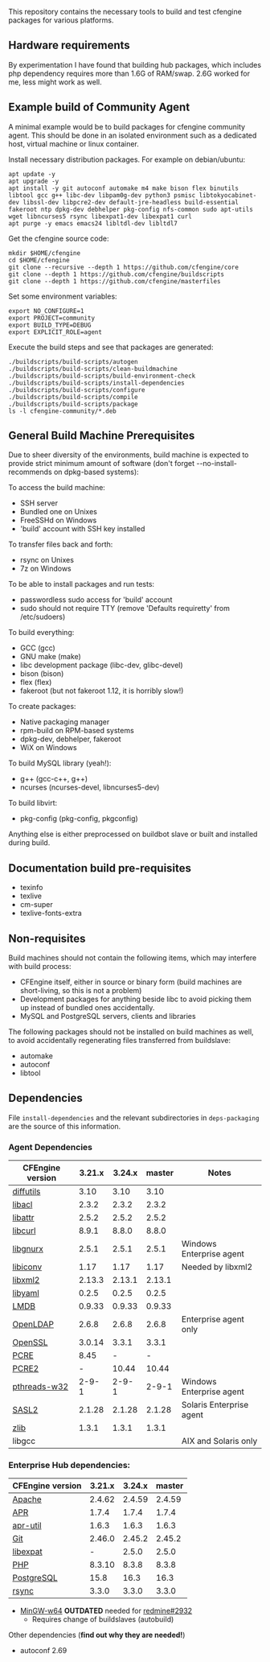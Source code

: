 This repository contains the necessary tools to build and test cfengine packages for various platforms.

## Hardware requirements

By experimentation I have found that building hub packages, which includes php dependency requires more than 1.6G of RAM/swap. 2.6G worked for me, less might work as well.

## Example build of Community Agent

A minimal example would be to build packages for cfengine community agent.
This should be done in an isolated environment such as a dedicated host, virtual machine or linux container.

Install necessary distribution packages. For example on debian/ubuntu:

```
apt update -y
apt upgrade -y
apt install -y git autoconf automake m4 make bison flex binutils libtool gcc g++ libc-dev libpam0g-dev python3 psmisc libtokyocabinet-dev libssl-dev libpcre2-dev default-jre-headless build-essential fakeroot ntp dpkg-dev debhelper pkg-config nfs-common sudo apt-utils wget libncurses5 rsync libexpat1-dev libexpat1 curl
apt purge -y emacs emacs24 libltdl-dev libltdl7
```

Get the cfengine source code:

```
mkdir $HOME/cfengine
cd $HOME/cfengine
git clone --recursive --depth 1 https://github.com/cfengine/core
git clone --depth 1 https://github.com/cfengine/buildscripts
git clone --depth 1 https://github.com/cfengine/masterfiles
```

Set some environment variables:

```
export NO_CONFIGURE=1
export PROJECT=community
export BUILD_TYPE=DEBUG
export EXPLICIT_ROLE=agent
```

Execute the build steps and see that packages are generated:

```
./buildscripts/build-scripts/autogen
./buildscripts/build-scripts/clean-buildmachine
./buildscripts/build-scripts/build-environment-check
./buildscripts/build-scripts/install-dependencies
./buildscripts/build-scripts/configure
./buildscripts/build-scripts/compile
./buildscripts/build-scripts/package
ls -l cfengine-community/*.deb
```

## General Build Machine Prerequisites

Due to sheer diversity of the environments, build machine is expected to provide
strict minimum amount of software (don't forget --no-install-recommends on
dpkg-based systems):

To access the build machine:
 * SSH server
  * Bundled one on Unixes
  * FreeSSHd on Windows
 * 'build' account with SSH key installed

To transfer files back and forth:
 * rsync on Unixes
 * 7z on Windows

To be able to install packages and run tests:
 * passwordless sudo access for 'build' account
 * sudo should not require TTY (remove 'Defaults requiretty' from /etc/sudoers)

To build everything:
 * GCC (gcc)
 * GNU make (make)
 * libc development package (libc-dev, glibc-devel)
 * bison (bison)
 * flex (flex)
 * fakeroot (but not fakeroot 1.12, it is horribly slow!)

To create packages:
 * Native packaging manager
  * rpm-build on RPM-based systems
  * dpkg-dev, debhelper, fakeroot
  * WiX on Windows

To build MySQL library (yeah!):
 * g++ (gcc-c++, g++)
 * ncurses (ncurses-devel, libncurses5-dev)

To build libvirt:
 * pkg-config (pkg-config, pkgconfig)

Anything else is either preprocessed on buildbot slave or built and installed
during build.

## Documentation build pre-requisites

 * texinfo
 * texlive
 * cm-super
 * texlive-fonts-extra

## Non-requisites

Build machines should not contain the following items, which may interfere with
build process:

 * CFEngine itself, either in source or binary form (build machines are
   short-living, so this is not a problem)
 * Development packages for anything beside libc to avoid picking them up
   instead of bundled ones accidentally.
 * MySQL and PostgreSQL servers, clients and libraries

The following packages should not be installed on build machines as well, to
avoid accidentally regenerating files transferred from buildslave:

 * automake
 * autoconf
 * libtool

## Dependencies

File `install-dependencies` and the relevant subdirectories in `deps-packaging` are the source of this information.

### Agent Dependencies

| CFEngine version                                                                 | 3.21.x | 3.24.x | master | Notes                    |
| -------------------------------------------------------------------------------- | ------ | ------ | ------ | ------------------------ |
| [diffutils](https://ftpmirror.gnu.org/diffutils/)                                | 3.10   | 3.10   | 3.10   |                          |
| [libacl](http://download.savannah.gnu.org/releases/acl/)                         | 2.3.2  | 2.3.2  | 2.3.2  |                          |
| [libattr](http://download.savannah.gnu.org/releases/attr/)                       | 2.5.2  | 2.5.2  | 2.5.2  |                          |
| [libcurl](http://curl.haxx.se/download.html)                                     | 8.9.1  | 8.8.0  | 8.8.0  |                          |
| [libgnurx](http://www.gnu.org/software/rx/rx.html)                               | 2.5.1  | 2.5.1  | 2.5.1  | Windows Enterprise agent |
| [libiconv](http://ftp.gnu.org/gnu/libiconv/)                                     | 1.17   | 1.17   | 1.17   | Needed by libxml2        |
| [libxml2](http://xmlsoft.org/sources/)                                           | 2.13.3 | 2.13.1 | 2.13.1 |                          |
| [libyaml](http://pyyaml.org/wiki/LibYAML)                                        | 0.2.5  | 0.2.5  | 0.2.5  |                          |
| [LMDB](https://github.com/LMDB/lmdb/)                                            | 0.9.33 | 0.9.33 | 0.9.33 |                          |
| [OpenLDAP](http://www.openldap.org/software/download/OpenLDAP/openldap-release/) | 2.6.8  | 2.6.8  | 2.6.8  | Enterprise agent only    |
| [OpenSSL](http://openssl.org/)                                                   | 3.0.14 | 3.3.1  | 3.3.1  |                          |
| [PCRE](http://ftp.csx.cam.ac.uk/pub/software/programming/pcre/)                  | 8.45   | -      | -      |                          |
| [PCRE2](https://github.com/PCRE2Project/pcre2/releases/)                         | -      | 10.44  | 10.44  |                          |
| [pthreads-w32](ftp://sourceware.org/pub/pthreads-win32/)                         | 2-9-1  | 2-9-1  | 2-9-1  | Windows Enterprise agent |
| [SASL2](https://cyrusimap.org/mediawiki/index.php/Downloads)                     | 2.1.28 | 2.1.28 | 2.1.28 | Solaris Enterprise agent |
| [zlib](http://www.zlib.net/)                                                     | 1.3.1  | 1.3.1  | 1.3.1  |                          |
| libgcc                                                                           |        |        |        | AIX and Solaris only     |

### Enterprise Hub dependencies:

| CFEngine version                                    | 3.21.x | 3.24.x | master |
| --------------------------------------------------- | ------ | ------ | ------ |
| [Apache](http://httpd.apache.org/)                  | 2.4.62 | 2.4.59 | 2.4.59 |
| [APR](https://apr.apache.org/)                      | 1.7.4  | 1.7.4  | 1.7.4  |
| [apr-util](https://apr.apache.org/)                 | 1.6.3  | 1.6.3  | 1.6.3  |
| [Git](https://www.kernel.org/pub/software/scm/git/) | 2.46.0 | 2.45.2 | 2.45.2 |
| [libexpat](https://libexpat.github.io/)             | -      | 2.5.0  | 2.5.0  |
| [PHP](http://php.net/)                              | 8.3.10 | 8.3.8  | 8.3.8  |
| [PostgreSQL](http://www.postgresql.org/)            | 15.8   | 16.3   | 16.3   |
| [rsync](https://download.samba.org/pub/rsync/)      | 3.3.0  | 3.3.0  | 3.3.0  |

* [MinGW-w64](http://sourceforge.net/projects/mingw-w64/) **OUTDATED** needed
  for [redmine#2932](https://dev.cfengine.com/issues/2932)
  * Requires change of buildslaves (autobuild)

Other dependencies (**find out why they are needed!**)

* autoconf 2.69
